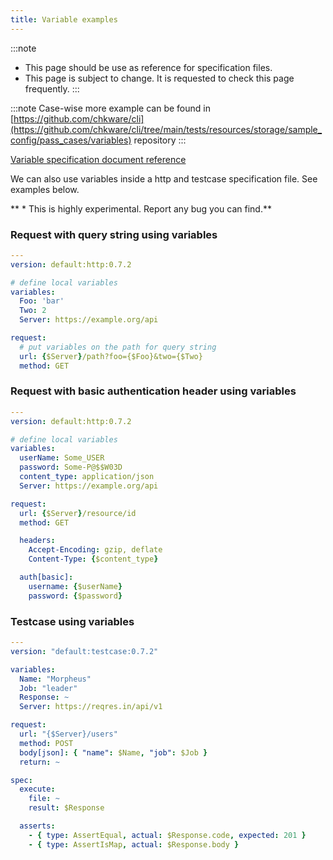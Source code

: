 ```yaml
---
title: Variable examples
---
```


:::note

- This page should be use as reference for specification files.
- This page is subject to change. It is requested to check this page frequently.
  :::

:::note
Case-wise more example can be found in [https://github.com/chkware/cli](https://github.com/chkware/cli/tree/main/tests/resources/storage/sample_config/pass_cases/variables) repository
:::

[Variable specification document reference](/references/variable-reference)

We can also use variables inside a http and testcase specification file. See examples below.

** \* This is highly experimental. Report any bug you can find.**

### Request with query string using variables

```yaml
---
version: default:http:0.7.2

# define local variables
variables:
  Foo: 'bar'
  Two: 2
  Server: https://example.org/api

request:
  # put variables on the path for query string
  url: {$Server}/path?foo={$Foo}&two={$Two}
  method: GET

```

### Request with basic authentication header using variables

```yaml
---
version: default:http:0.7.2

# define local variables
variables:
  userName: Some_USER
  password: Some-P@$$W03D
  content_type: application/json
  Server: https://example.org/api

request:
  url: {$Server}/resource/id
  method: GET

  headers:
    Accept-Encoding: gzip, deflate
    Content-Type: {$content_type}

  auth[basic]:
    username: {$userName}
    password: {$password}

```

### Testcase using variables

```yaml
---
version: "default:testcase:0.7.2"

variables:
  Name: "Morpheus"
  Job: "leader"
  Response: ~
  Server: https://reqres.in/api/v1

request:
  url: "{$Server}/users"
  method: POST
  body[json]: { "name": $Name, "job": $Job }
  return: ~

spec:
  execute:
    file: ~
    result: $Response

  asserts:
    - { type: AssertEqual, actual: $Response.code, expected: 201 }
    - { type: AssertIsMap, actual: $Response.body }
```
